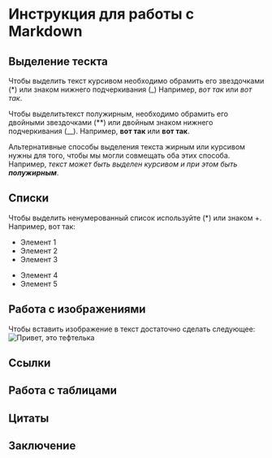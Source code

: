 # Инструкция для работы с Markdown

## Выделение тескта

Чтобы выделить текст курсивом необходимо обрамить его звездочками (*) или знаком нижнего подчеркивания (_) Например, *вот так* или _вот так_.


Чтобы выделитьтекст полужирным, необходимо обрамить его двойными звездочками (**) или двойным знаком нижнего подчеркивания (__). Например, **вот так** или __вот так__.

Альтернативные способы выделения текста жирным или курсивом нужны для того, чтобы мы могли совмещать оба этих способа. Например, _текст может быть выделен курсивом и при этом быть **полужирным**_.

## Списки

Чтобы выделить ненумерованный список используйте (*) или знаком +. Например, вот так: 
* Элемент 1
* Элемент 2
* Элемент 3
+ Элемент 4
+ Элемент 5


## Работа с изображениями

Чтобы вставить изображение в текст достаточно сделать следующее: 
![Привет, это тефтелька](teftelka.jpeg)

## Ссылки

## Работа с таблицами

## Цитаты

## Заключение

